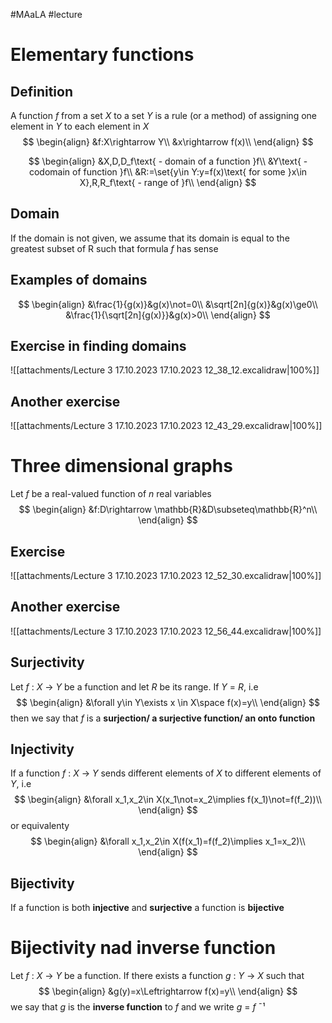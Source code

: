 #MAaLA #lecture 

# Elementary functions
## Definition
A function *f* from a set *X* to a set *Y* is a rule (or a method) of assigning one element in *Y* to each element in *X*
$$
\begin{align}
	&f:X\rightarrow Y\\
	&x\rightarrow f(x)\\
\end{align}
$$

$$
\begin{align}
	&X,D,D_f\text{ - domain of a function }f\\
	&Y\text{ - codomain of function }f\\
	&R:=\set{y\in Y:y=f(x)\text{ for some }x\in X},R,R_f\text{ - range of }f\\
\end{align}
$$

## Domain
If the domain is not given, we assume that its domain is equal to the greatest subset of R such that formula *f* has sense

## Examples of domains
$$
\begin{align}
	&\frac{1}{g(x)}&g(x)\not=0\\
	&\sqrt[2n]{g(x)}&g(x)\ge0\\
	&\frac{1}{\sqrt[2n]{g(x)}}&g(x)>0\\
\end{align}
$$

## Exercise in finding domains
![[attachments/Lecture 3 17.10.2023 17.10.2023 12_38_12.excalidraw|100%]]

## Another exercise
![[attachments/Lecture 3 17.10.2023 17.10.2023 12_43_29.excalidraw|100%]]

# Three dimensional graphs
Let *f* be a real-valued function of *n* real variables
$$
\begin{align}
	&f:D\rightarrow \mathbb{R}&D\subseteq\mathbb{R}^n\\
\end{align}
$$

## Exercise
![[attachments/Lecture 3 17.10.2023 17.10.2023 12_52_30.excalidraw|100%]]

## Another exercise
![[attachments/Lecture 3 17.10.2023 17.10.2023 12_56_44.excalidraw|100%]]

## Surjectivity
Let *f* : *X* → *Y* be a function and let *R* be its range. If *Y* = *R*, i.e
$$
\begin{align}
	&\forall y\in Y\exists x \in X\space f(x)=y\\
\end{align}
$$
then we say that *f* is a **surjection/ a surjective function/ an onto function**

## Injectivity
If a function *f* : *X* → *Y* sends different elements of *X* to different elements of *Y*, i.e
$$
\begin{align}
	&\forall x_1,x_2\in X(x_1\not=x_2\implies f(x_1)\not=f(f_2))\\
\end{align}
$$
or equivalenty
$$
\begin{align}
	&\forall x_1,x_2\in X(f(x_1)=f(f_2)\implies x_1=x_2)\\
\end{align}
$$

## Bijectivity
If a function is both **injective** and **surjective** a function is **bijective**

# Bijectivity nad inverse function
Let *f* : *X* → *Y* be a function. If there exists a function *g* : *Y* → *X* such that
$$
\begin{align}
	&g(y)=x\Leftrightarrow f(x)=y\\
\end{align}
$$
we say that *g* is the **inverse function** to *f* and we write *g* = *f* ¯¹